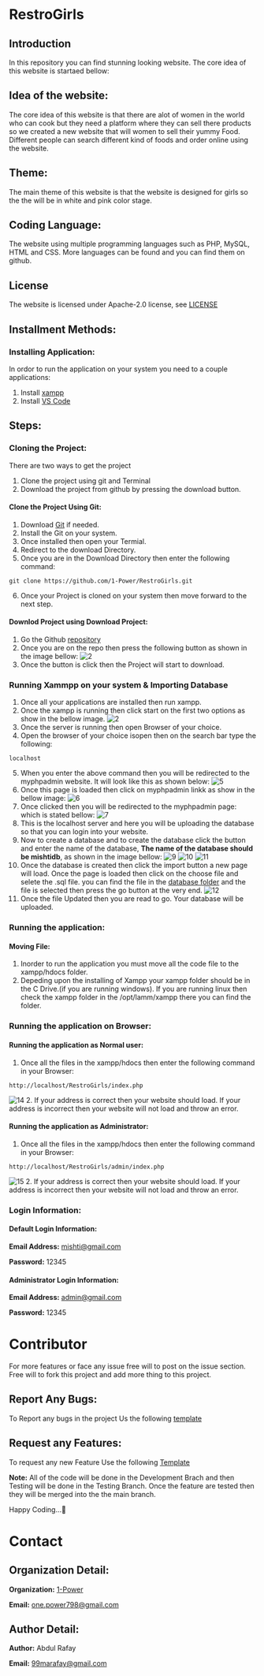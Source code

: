 # RestroGirls
## Introduction
In this repository you can find stunning looking website. The core idea of this website is startaed bellow:

## Idea of the website:
The core idea of this website is that there are alot of women in the world who can cook but they need a platform where they can sell there products so we created a new website that will women to sell their yummy Food. Different people can search different kind of foods and order online using the website.

## Theme:
The main theme of this website is that the website is designed for girls so the the will be in white and pink color stage. 

## Coding Language:
The website using multiple programming languages such as PHP, MySQL, HTML and CSS. More languages can be found and you can find them on github.

## License
The website is licensed under Apache-2.0 license, see [LICENSE](./LICENSE)

## Installment Methods:
### Installing Application:
In ordor to run the application on your system you need to a couple applications:
1. Install [xampp](https://www.apachefriends.org/download.html)
2. Install [VS Code](https://code.visualstudio.com/download)

## Steps:
### Cloning the Project: 
There are two ways to get the project 
1. Clone the project using git and Terminal
2. Download the project from github by pressing the download button.

#### Clone the Project Using Git:
1. Download [Git](https://git-scm.com/downloads) if needed.
2. Install the Git on your system.
3. Once installed then open your Termial.
4. Redirect to the download Directory.
5. Once you are in the Download Directory then enter the following command:
```
git clone https://github.com/1-Power/RestroGirls.git
```
6. Once your Project is cloned on your system then move forward to the next step.

#### Downlod Project using Download Project:
1. Go the Github [repository](https://github.com/1-Power/RestroGirls.git)
2. Once you are on the repo then press the following button as shown in the image bellow:
![2](./images/Clone-Repo.png)
3. Once the button is click then the Project will start to download.

### Running Xammpp on your system & Importing Database
1. Once all your applications are installed then run xampp. 
2. Once the xampp is running then click start on the first two options as show in the bellow image.
![2](https://user-images.githubusercontent.com/82662797/197410059-99b629d5-cab0-4878-b0bc-15f618bdb7e1.png)
3. Once the server is running then open Browser of your choice.
4. Open the browser of your choice isopen then on the search bar type the following: 
```
localhost 
```
5. When you enter the above command then you will be redirected to the myphpadmin website. It will look like this as shown below:
![5](https://user-images.githubusercontent.com/82662797/197410375-dfb98964-029e-4b87-a7c4-1db1ea635222.png)
6. Once this page is loaded then click on myphpadmin linkk as show in the bellow image:
![6](./images/6.png)
7. Once clicked then you will be redirected to the myphpadmin page: which is stated bellow:
![7](./images/7.png)
8. This is the localhost server and here you will be uploading the database so that you can login into your website.
9. Now to create a database and to create the database click the button and enter the name of the database, **The name of the database should be mishtidb**, as shown in the image bellow:
![9](./images/9.png)
![10](./images/10.png)
![11](./images/10%20%26%2011.png)
10. Once the database is created then click the import button a new page will load. Once the page is loaded then click on the choose file and selete the .sql file. you can find the file in the [database folder](./database/mishtidb.sql) and the file is selected then press the go button at the very end. 
![12](./images/12.png)
11. Once the file Updated then you are read to go. Your database will be uploaded.

### Running the application:
#### Moving File:
1. Inorder to run the application you must move all the code file to the xampp/hdocs folder.
2. Depeding upon the installing of Xampp your xampp folder should be in the C Drive.(if you are running windows). If you are running linux then check the xampp folder in the /opt/lamm/xampp there you can find the folder.
### Running the application on Browser:
#### Running the application as Normal user:
1. Once all the files in the xampp/hdocs then enter the following command in your Browser: 
```
http://localhost/RestroGirls/index.php
```
![14](./images/normal-user.png)
2. If your address is correct then your website should load. If your address is incorrect then your website will not load and throw an error.
#### Running the application as Administrator:

1. Once all the files in the xampp/hdocs then enter the following command in your Browser: 
```
http://localhost/RestroGirls/admin/index.php
```
![15](./images/admin-user.png)
2. If your address is correct then your website should load. If your address is incorrect then your website will not load and throw an error.

### Login Information:
#### Default Login Information:
**Email Address:** mishti@gmail.com

**Password:** 12345

#### Administrator Login Information:
**Email Address:** admin@gmail.com

**Password:** 12345

# Contributor
For more features or face any issue free will to post on the issue section. Free will to fork this project and add more thing to this project.
## Report Any Bugs:
To Report any bugs in the project Us the following [template](./.github/ISSUE_TEMPLATE/bug_report.md)
## Request any Features:
To request any new Feature Use the following [Template](./.github/ISSUE_TEMPLATE/feature_request.md)

**Note:**
All of the code will be done in the Development Brach and then Testing will be done in the Testing Branch. Once the feature are tested then they will be merged into the the main branch.


Happy Coding…👋
# Contact
## Organization Detail:
**Organization:** [1-Power](https://github.com/1-Power)

**Email:** [one.power798@gmail.com](mailto:one.power798@gmail.com)
## Author Detail:

**Author:** Abdul Rafay

**Email:** [99marafay@gmail.com](mailto:99marafay@gmail.com)